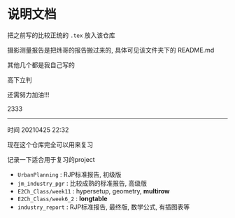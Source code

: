 # 说明文档

把之前写的比较正统的 `.tex` 放入该仓库

摄影测量报告是把炜哥的报告搬过来的, 具体可见该文件夹下的 README.md

其他几个都是我自己写的

高下立判

还需努力加油!!!

2333



---

时间 20210425 22:32

现在这个仓库完全可以用来复习

记录一下适合用于复习的project

-  `UrbanPlanning` : RJP标准报告, 初级版
-  `jm_industry_pgr` : 比较成熟的标准报告, 高级版
-  `E2Ch_Class/week11` : hypersetup, geometry, **multirow** 
-  `E2Ch_Class/week6_2` : **longtable** 
-  `industry_report` : RJP标准报告, 最终版, 数学公式, 有插图表等